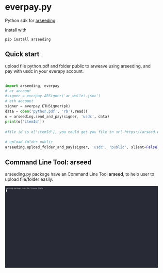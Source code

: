 # everpay.py

Python sdk for [arseeding](https://github.com/everFinance/arseeding).

Install with

```
pip install arseeding
```


## Quick start

upload file python.pdf and folder public to arweave using arseeding, and pay with usdc in your everapy account.

```python

import arseeding, everpay
# ar account
#signer = everpay.ARSigner('ar_wallet.json')
# eth account 
signer = everpay.ETHSigner(pk)
data = open('python.pdf', 'rb').read()
o = arseeding.send_and_pay(signer, 'usdc', data)
print(o['itemId'])

#file id is o['itemId'], you could get you file in url https://arseed.web3infura.io/o['itemId'] or http://arweave.net/o['itemId'] in a few minutes

# upload folder public
arseeding.upload_folder_and_pay(signer, 'usdc', 'public', slient=False)
```

## Command Line Tool: arseed

arseeding.py package have an Command Line Tool **arseed**, to help user to upload file/folder easily.


![image](/assets/arseed.gif)
